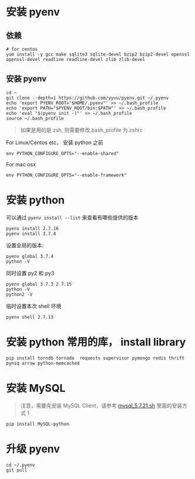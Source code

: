 # 安装 pyenv

## 依赖

```
# for centos
yum install -y gcc make sqlite3 sqlite-devel bzip2 bzip2-devel openssl openssl-devel readline readline-devel zlib zlib-devel
```

## 安装 pyenv

```
cd ~
git clone --depth=1 https://github.com/yyuu/pyenv.git ~/.pyenv
echo 'export PYENV_ROOT="$HOME/.pyenv"' >> ~/.bash_profile
echo 'export PATH="$PYENV_ROOT/bin:$PATH"' >> ~/.bash_profile
echo 'eval "$(pyenv init -)"' >> ~/.bash_profile
source ~/.bash_profile
```

> 如果是用的是 zsh, 则需要修改.bash_profile 为.zshrc

For Linux/Centos etc， 安装 python 之前

```
env PYTHON_CONFIGURE_OPTS="--enable-shared"
```

For mac osx

```
env PYTHON_CONFIGURE_OPTS="--enable-framework"
```

# 安装 python

可以通过 `pyenv install --list` 来查看有哪些提供的版本

```
pyenv install 2.7.16
pyenv install 3.7.4
```

设置全局的版本:

```
pyenv global 3.7.4
python -V
```

同时设置 py2 和 py3

```
pyenv global 3.7.3 2.7.15
python -V
python2 -V

```

临时设置本次 shell 环境

```
pyenv shell 2.7.13
```

# 安装 python 常用的库， install library

```
pip install torndb tornado  requests supervisor pymongo redis thrift pynsq arrow python-memcached
```

# 安装 MySQL

> 注意，需要先安装 MySQL Client，请参考 [mysql_5.7.21.sh](../mysql_5.7.21.sh) 里面的安装方式 1

```
pip install MySQL-python
```

# 升级 pyenv

```
cd ~/.pyenv
git pull
```
